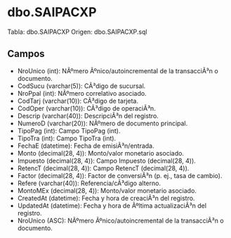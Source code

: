 ﻿# dbo.SAIPACXP

Tabla: dbo.SAIPACXP
Origen: dbo.SAIPACXP.sql

## Campos

- NroUnico (int): NÃºmero Ãºnico/autoincremental de la transacciÃ³n o documento.
- CodSucu (varchar(5)): CÃ³digo de sucursal.
- NroPpal (int): NÃºmero correlativo asociado.
- CodTarj (varchar(10)): CÃ³digo de tarjeta.
- CodOper (varchar(10)): CÃ³digo de operaciÃ³n.
- Descrip (varchar(40)): DescripciÃ³n del registro.
- NumeroD (varchar(20)): NÃºmero de documento principal.
- TipoPag (int): Campo TipoPag (int).
- TipoTra (int): Campo TipoTra (int).
- FechaE (datetime): Fecha de emisiÃ³n/entrada.
- Monto (decimal(28, 4)): Monto/valor monetario asociado.
- Impuesto (decimal(28, 4)): Campo Impuesto (decimal(28, 4)).
- RetencT (decimal(28, 4)): Campo RetencT (decimal(28, 4)).
- Factor (decimal(28, 4)): Factor de conversiÃ³n (p. ej., tasa de cambio).
- Refere (varchar(40)): Referencia/cÃ³digo alterno.
- MontoMEx (decimal(28, 4)): Monto/valor monetario asociado.
- CreatedAt (datetime): Fecha y hora de creaciÃ³n del registro.
- UpdatedAt (datetime): Fecha y hora de Ãºltima actualizaciÃ³n del registro.
- NroUnico (ASC): NÃºmero Ãºnico/autoincremental de la transacciÃ³n o documento.

